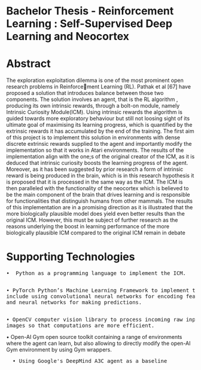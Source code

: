 # Bachelor Thesis - Reinforcement Learning : Self-Supervised Deep Learning and Neocortex

# Abstract 
The exploration exploitation dilemma is one of the most prominent open research problems in Reinforcement Learning (RL). Pathak et al [67] have proposed a solution that introduces balance between those
two components. The solution involves an agent, that is the RL algorithm , producing its own intrinsic
rewards, through a bolt-on module, namely Intrinsic Curiosity Module(ICM). Using intrinsic rewards
the algorithm is guided towards more exploratory behaviour but still not loosing sight of its ultimate
goal of maximising its learning progress, which is quantified by the extrinsic rewards it has accumulated
by the end of the training. The first aim of this project is to implement this solution in environments
with dense discrete extrinsic rewards supplied to the agent and importantly modify the implementation
so that it works in Atari environments. The results of the implementation align with the one;s of the
original creator of the ICM, as it is deduced that intrinsic curiosity boosts the learning progress of the
agent. Moreover, as it has been suggested by prior research a form of intrinsic reward is being produced
in the brain, which is in this research hypothesis it is proposed that it is processed in the same way as the
ICM. The ICM is then paralleled with the functionality of the neocortex which is believed to be the main
component of the brain that drives learning and is responsible for functionalities that distinguish humans
from other mammals. The results of this implementation are in a promising direction as it is illustrated
that the more biologically plausible model does yield even better results than the original ICM. However,
this must be subject of further research as the reasons underlying the boost in learning performance of
the more biologically plausible ICM compared to the original ICM remain in debate

# Supporting Technologies
<pre>
•  Python as a programming language to implement the ICM.</pre>
<pre>

• PyTorch Python’s Machine Learning Framework to implement the ICM, this
include using convolutional neural networks for encoding features of incoming images
and neural networks for making predictions.</pre>
<pre>

• OpenCV computer vision library to process incoming raw input
images so that computations are more efficient.</pre>

• Open-AI Gym open source toolkit containing a range of environments where
the agent can learn, but also allowing to directly modify the open-AI Gym environment
by using Gym wrappers.
</pre>

<pre>
  • Using Google's DeepMind A3C agent as a baseline </pre>
